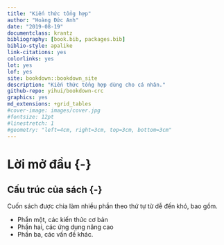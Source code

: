 ```yaml
--- 
title: "Kiến thức tổng hợp"
author: "Hoàng Đức Anh"
date: "2019-08-19"
documentclass: krantz
bibliography: [book.bib, packages.bib]
biblio-style: apalike
link-citations: yes
colorlinks: yes
lot: yes
lof: yes
site: bookdown::bookdown_site
description: "Kiến thức tổng hợp dùng cho cá nhân."
github-repo: yihui/bookdown-crc
graphics: yes
md_extensions: +grid_tables
#cover-image: images/cover.jpg
#fontsize: 12pt
#linestretch: 1
#geometry: "left=4cm, right=3cm, top=3cm, bottom=3cm"
---
```


# Lời mở đầu {-}

## Cấu trúc của sách {-}

Cuốn sách được chia làm nhiều phần theo thứ tự từ dễ đến khó, bao gồm.

- Phần một, các kiến thức cơ bản
- Phần hai, các ứng dụng nâng cao
- Phần ba, các vấn đề khác.

